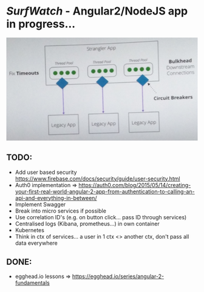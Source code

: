 <!--- comments

-->

*SurfWatch* - Angular2/NodeJS app in progress...
================================================

![Alt text](_stuff/readme-img/app-architecture.png "App Architecture")

TODO:
-----
* Add user based security https://www.firebase.com/docs/security/guide/user-security.html
* Auth0 implementation => https://auth0.com/blog/2015/05/14/creating-your-first-real-world-angular-2-app-from-authentication-to-calling-an-api-and-everything-in-between/
* Implement Swagger
* Break into micro services if possible
* Use correlation ID's (e.g. on button click... pass ID through services)
* Centralised logs (Kibana, prometheus...) in own container
* Kubernetes
* Think in ctx of services... a user in 1 ctx <> another ctx, don't pass all data everywhere


DONE:
-----
* egghead.io lessons => https://egghead.io/series/angular-2-fundamentals
